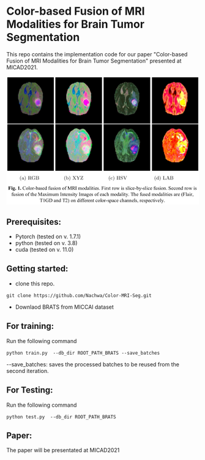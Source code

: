 # Color-based Fusion of MRI Modalities for Brain Tumor Segmentation

This repo contains the implementation code for our paper "Color-based Fusion of MRI Modalities for Brain Tumor Segmentation" presented at MICAD2021.

<p align="center">
<img width="700"  src="color_fusion.png">
</p>

## Prerequisites: 
* Pytorch (tested on v. 1.7.1)
* python (tested on v. 3.8)
* cuda (tested on v. 11.0)

## Getting started: 
* clone this repo. 
 ```
 git clone https://github.com/Nachwa/Color-MRI-Seg.git
 ```
* Downlaod BRATS from MICCAI dataset

## For training: 
Run the following command
```
python train.py  --db_dir ROOT_PATH_BRATS --save_batches
```
--save_batches: saves the processed batches to be reused from the second iteration. 

## For Testing: 
Run the following command
```
python test.py  --db_dir ROOT_PATH_BRATS 
```


## Paper: 
The paper will be presentated at MICAD2021 
